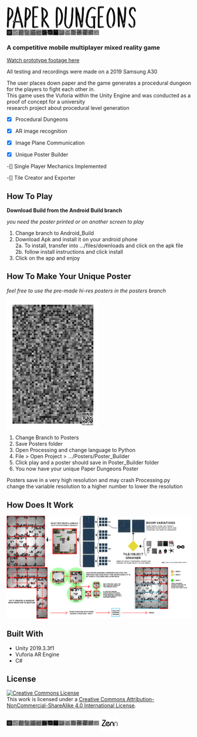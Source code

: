 <img src="https://github.com/Something-relevant/paper-dungeons/blob/master/Images/LogoType2.png" alt="alt text" align="center" width="70%" height="70%">

<img src="https://github.com/Something-relevant/paper-dungeons/blob/master/Images/Asset%2043LineBreak01.png" alt="alt text" align="center" width="50%" height="50%">

### A competitive mobile multiplayer mixed reality game

<a rel="video" href="https://youtu.be/21Mcv413tt8">Watch prototype footage here</a></br>

All testing and recordings were made on a 2019 Samsung A30</br>

The user places down paper and the game generates a procedural dungeon for the players to fight each other in.</br>
This game uses the Vuforia within the Unity Engine and was conducted as a proof of concept for a university </br>
research project about procedural level generation


-[x] Procedural Dungeons

-[x] AR image recognition

-[x] Image Plane Communication

-[x] Unique Poster Builder

-[] Single Player Mechanics Implemented

-[] Tile Creator and Exporter


## How To Play
**Download Build from the Android Build branch**

*you need the poster printed or on another screen to play</br>*

1. Change branch to Android_Build</br>
2. Download Apk and install it on your android phone</br>
  2a. To install, transfer into .../files/downloads and click on the apk file</br>
  2b. follow install instructions and click install</br>
3. Click on the app and enjoy</br>


## How To Make Your Unique Poster

*feel free to use the pre-made hi-res posters in the posters branch*

<img src="https://github.com/Something-relevant/paper-dungeons/blob/master/Images/PosterLowRes.png" alt="How It Works01" align="center" width="50%" height="50%">

1. Change Branch to Posters
2. Save Posters folder
3. Open Processing and change language to Python
4. File > Open Project > .../Posters/Poster_Builder
5. Click play and a poster should save in Poster_Builder folder
6. You now have your unique Paper Dungeons Poster

Posters save in a very high resolution and may crash Processing.py </br>
change the variable resolution to a higher number to lower the resolution


## How Does It Work

<img src="https://github.com/Something-relevant/paper-dungeons/blob/master/Images/HowItWorks01.png" alt="How It Works01" align="center" width="110%" height="110%">

<img src="https://github.com/Something-relevant/paper-dungeons/blob/master/Images/HowItWorks02.png" alt="How It Works01" align="center" width="100%" height="100%">



## Built With

* Unity 2019.3.3f1
* Vuforia AR Engine
* C#


## License

<a rel="license" href="http://creativecommons.org/licenses/by-nc-sa/4.0/"><img alt="Creative Commons License" style="border-width:0" src="https://i.creativecommons.org/l/by-nc-sa/4.0/88x31.png" /></a><br />This work is licensed under a <a rel="license" href="http://creativecommons.org/licenses/by-nc-sa/4.0/">Creative Commons Attribution-NonCommercial-ShareAlike 4.0 International License</a>.

<img src="https://github.com/Something-relevant/paper-dungeons/blob/master/Images/Asset%2043LineBreak01.png" alt="alt text" align="center" width="50%" height="50%">

<img src="https://github.com/Something-relevant/paper-dungeons/blob/master/Images/Asset%203%404x.png" alt="Zenn" align="center" width="10%" height="10%">
